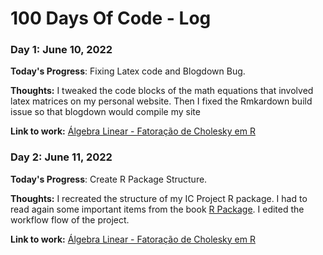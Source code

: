 # 100 Days Of Code - Log

### Day 1: June 10, 2022


**Today's Progress**: Fixing Latex code and Blogdown Bug.

**Thoughts:** I tweaked the code blocks of the math equations that involved latex matrices on my personal website. Then I fixed the Rmkardown build issue so that blogdown would compile my site

**Link to work:** [Álgebra Linear - Fatoração de Cholesky em R](https://www.lucassxs.xyz/calculus/linear-algebra-choleky-r/)

### Day 2: June 11, 2022


**Today's Progress**: Create R Package Structure.

**Thoughts:** I recreated the structure of my IC Project R package. I had to read again some important items from the book [R Package](https://r-pkgs.org/). I edited the workflow flow of the project.

**Link to work:** [Álgebra Linear - Fatoração de Cholesky em R](https://github.com/lucassxs/WeatherMaringa/commit/7692202dba353d22cc3a1208154f65664dc17b95)